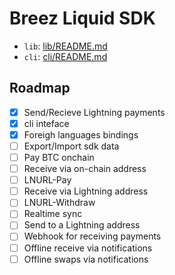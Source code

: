 # Breez Liquid SDK

- `lib`: [lib/README.md](lib/ls-sdk-core/README.md)
- `cli`: [cli/README.md](cli/README.md)

## Roadmap
- [x] Send/Recieve Lightning payments
- [x] cli inteface
- [x] Foreigh languages bindings
- [ ] Export/Import sdk data
- [ ] Pay BTC onchain
- [ ] Receive via on-chain address
- [ ] LNURL-Pay
- [ ] Receive via Lightning address
- [ ] LNURL-Withdraw
- [ ] Realtime sync
- [ ] Send to a Lightning address 
- [ ] Webhook for receiving payments
- [ ] Offline receive via notifications
- [ ] Offline swaps via notifications

